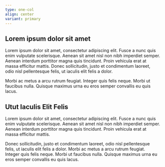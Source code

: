 ```yaml
---
type: one-col
align: center
variant: primary
---
```


## Lorem ipsum dolor sit amet

Lorem ipsum dolor sit amet, consectetur adipiscing elit. Fusce a nunc quis enim vulputate scelerisque. Aenean sit amet nisl non nibh imperdiet semper. Aenean interdum porttitor magna quis tincidunt. Proin vehicula erat at massa efficitur mattis. Donec sollicitudin, justo et condimentum laoreet, odio nisl pellentesque felis, ut iaculis elit felis a dolor.

Morbi ac metus a arcu rutrum feugiat. Integer quis felis neque. Morbi ut faucibus nulla. Quisque maximus urna eu eros semper convallis eu quis lacus.

## Utut Iaculis Elit Felis

Lorem ipsum dolor sit amet, consectetur adipiscing elit. Fusce a nunc quis enim vulputate scelerisque. Aenean sit amet nisl non nibh imperdiet semper. Aenean interdum porttitor magna quis tincidunt. Proin vehicula erat at massa efficitur mattis.

Donec sollicitudin, justo et condimentum laoreet, odio nisl pellentesque felis, ut iaculis elit felis a dolor. Morbi ac metus a arcu rutrum feugiat. Integer quis felis neque. Morbi ut faucibus nulla. Quisque maximus urna eu eros semper convallis eu quis lacus.
